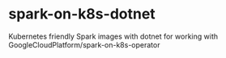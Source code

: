 # spark-on-k8s-dotnet
Kubernetes friendly Spark images with dotnet for working with GoogleCloudPlatform/spark-on-k8s-operator
